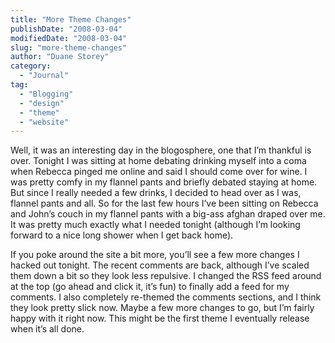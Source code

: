 ```yaml
---
title: "More Theme Changes"
publishDate: "2008-03-04"
modifiedDate: "2008-03-04"
slug: "more-theme-changes"
author: "Duane Storey"
category:
  - "Journal"
tag:
  - "Blogging"
  - "design"
  - "theme"
  - "website"
---
```


Well, it was an interesting day in the blogosphere, one that I’m thankful is over. Tonight I was sitting at home debating drinking myself into a coma when Rebecca pinged me online and said I should come over for wine. I was pretty comfy in my flannel pants and briefly debated staying at home. But since I really needed a few drinks, I decided to head over as I was, flannel pants and all. So for the last few hours I’ve been sitting on Rebecca and John’s couch in my flannel pants with a big-ass afghan draped over me. It was pretty much exactly what I needed tonight (although I’m looking forward to a nice long shower when I get back home).

If you poke around the site a bit more, you’ll see a few more changes I hacked out tonight. The recent comments are back, although I’ve scaled them down a bit so they look less repulsive. I changed the RSS feed around at the top (go ahead and click it, it’s fun) to finally add a feed for my comments. I also completely re-themed the comments sections, and I think they look pretty slick now. Maybe a few more changes to go, but I’m fairly happy with it right now. This might be the first theme I eventually release when it’s all done.